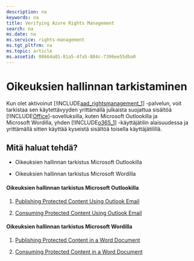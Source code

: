 ```yaml
---
description: na
keywords: na
title: Verifying Azure Rights Management
search: na
ms.date: na
ms.service: rights-management
ms.tgt_pltfrm: na
ms.topic: article
ms.assetid: 08664a01-81a5-4fa5-884c-7306ee55dba0
---
```

# Oikeuksien hallinnan tarkistaminen
Kun olet aktivoinut [!INCLUDE[aad_rightsmanagement_1](../Token/aad_rightsmanagement_1_md.md)] -palvelun, voit tarkistaa sen käytettävyyden yrittämällä julkaista suojattua sisältöä [!INCLUDE[Office](../Token/Office_md.md)]-sovelluksilla, kuten Microsoft Outlookilla ja Microsoft Wordilla, yhden [!INCLUDE[o365_1](../Token/o365_1_md.md)] -käyttäjätilin alaisuudessa ja yrittämällä sitten käyttää kyseistä sisältöä toisella käyttäjätilillä.

## Mitä haluat tehdä?

-   Oikeuksien hallinnan tarkistus Microsoft Outlookilla

-   Oikeuksien hallinnan tarkistus Microsoft Wordilla

#### Oikeuksien hallinnan tarkistus Microsoft Outlookilla

1.  [Publishing Protected Content Using Outlook Email](http://msdn.microsoft.com/en-us/library/d429b572-142f-49da-9618-5401dae22679)

2.  [Consuming Protected Content Using Outlook Email](http://msdn.microsoft.com/en-us/library/7c0f4ced-7610-402d-add7-7eefa9ba96e5)

#### Oikeuksien hallinnan tarkistus Microsoft Wordilla

1.  [Publishing Protected Content in a Word Document](http://msdn.microsoft.com/en-us/library/9f8c3d09-572a-459b-8872-5eb9f93e7def)

2.  [Consuming Protected Content in a Word Document](http://msdn.microsoft.com/en-us/library/14f10ae3-0e0b-46d0-9d84-a9a70a19e9e1)

